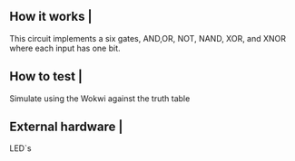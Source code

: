 <!---

This file is used to generate your project datasheet. Please fill in the information below and delete any unused
sections.

You can also include images in this folder and reference them in the markdown. Each image must be less than
512 kb in size, and the combined size of all images must be less than 1 MB.
-->

## How it works |

This circuit implements a six gates, AND,OR, NOT, NAND, XOR, and XNOR where each input has one bit.

## How to test |

Simulate using the Wokwi against the truth table 

## External hardware |

LED`s 
